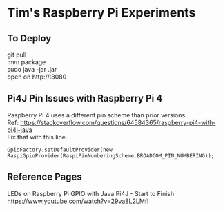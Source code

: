 # Tim's Raspberry Pi Experiments

## To Deploy
git pull  
mvn package  
sudo java -jar <target>.jar  
open on http://<ip-address>:8080

## Pi4J Pin Issues with Raspberry Pi 4
Raspberry Pi 4 uses a different pin scheme than prior versions.  
Ref: https://stackoverflow.com/questions/64584365/raspberry-pi4-with-pi4j-java  
Fix that with this line...  
```text
GpioFactory.setDefaultProvider(new RaspiGpioProvider(RaspiPinNumberingScheme.BROADCOM_PIN_NUMBERING));
```

## Reference Pages

LEDs on Raspberry Pi GPIO with Java Pi4J - Start to Finish  
https://www.youtube.com/watch?v=29va8L2LMfI
